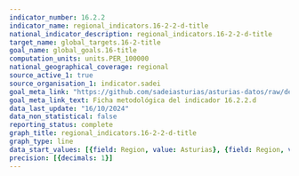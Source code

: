 ```yaml
---
indicator_number: 16.2.2
indicator_name: regional_indicators.16-2-2-d-title
national_indicator_description: regional_indicators.16-2-2-d-title
target_name: global_targets.16-2-title
goal_name: global_goals.16-title
computation_units: units.PER_100000
national_geographical_coverage: regional
source_active_1: true
source_organisation_1: indicator.sadei
goal_meta_link: "https://github.com/sadeiasturias/asturias-datos/raw/develop/descargas/metodologia/16.2.2.d.pdf"
goal_meta_link_text: Ficha metodológica del indicador 16.2.2.d
data_last_update: "16/10/2024"
data_non_statistical: false
reporting_status: complete
graph_title: regional_indicators.16-2-2-d-title
graph_type: line
data_start_values: [{field: Region, value: Asturias}, {field: Region, value: España}]
precision: [{decimals: 1}]
---
```

